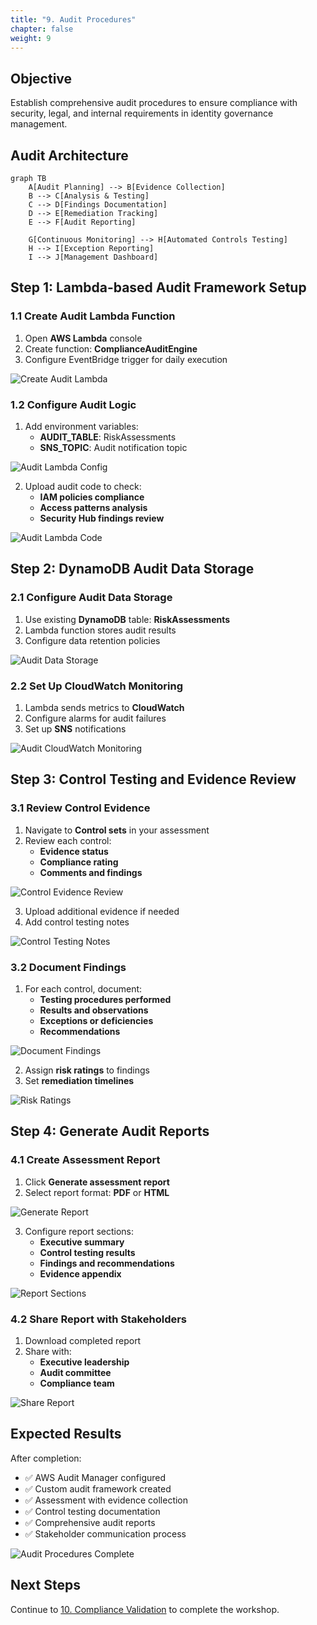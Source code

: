 ```yaml
---
title: "9. Audit Procedures"
chapter: false
weight: 9
---
```


## Objective

Establish comprehensive audit procedures to ensure compliance with security, legal, and internal requirements in identity governance management.

## Audit Architecture

```mermaid
graph TB
    A[Audit Planning] --> B[Evidence Collection]
    B --> C[Analysis & Testing]
    C --> D[Findings Documentation]
    D --> E[Remediation Tracking]
    E --> F[Audit Reporting]
    
    G[Continuous Monitoring] --> H[Automated Controls Testing]
    H --> I[Exception Reporting]
    I --> J[Management Dashboard]
```

## Step 1: Lambda-based Audit Framework Setup

### 1.1 Create Audit Lambda Function

1. Open **AWS Lambda** console
2. Create function: **ComplianceAuditEngine**
3. Configure EventBridge trigger for daily execution

![Create Audit Lambda](/images/9/create-audit-lambda.png?featherlight=false&width=90pc)

### 1.2 Configure Audit Logic

1. Add environment variables:
   - **AUDIT_TABLE**: RiskAssessments
   - **SNS_TOPIC**: Audit notification topic

![Audit Lambda Config](/images/9/audit-lambda-config.png?featherlight=false&width=90pc)

2. Upload audit code to check:
   - **IAM policies compliance**
   - **Access patterns analysis**
   - **Security Hub findings review**

![Audit Lambda Code](/images/9/audit-lambda-code.png?featherlight=false&width=90pc)

## Step 2: DynamoDB Audit Data Storage

### 2.1 Configure Audit Data Storage

1. Use existing **DynamoDB** table: **RiskAssessments**
2. Lambda function stores audit results
3. Configure data retention policies

![Audit Data Storage](/images/9/audit-data-storage.png?featherlight=false&width=90pc)

### 2.2 Set Up CloudWatch Monitoring

1. Lambda sends metrics to **CloudWatch**
2. Configure alarms for audit failures
3. Set up **SNS** notifications

![Audit CloudWatch Monitoring](/images/9/audit-cloudwatch-monitoring.png?featherlight=false&width=90pc)

## Step 3: Control Testing and Evidence Review

### 3.1 Review Control Evidence

1. Navigate to **Control sets** in your assessment
2. Review each control:
   - **Evidence status**
   - **Compliance rating**
   - **Comments and findings**

![Control Evidence Review](/images/9/control-evidence-review.png?featherlight=false&width=90pc)

3. Upload additional evidence if needed
4. Add control testing notes

![Control Testing Notes](/images/9/control-testing-notes.png?featherlight=false&width=90pc)

### 3.2 Document Findings

1. For each control, document:
   - **Testing procedures performed**
   - **Results and observations**
   - **Exceptions or deficiencies**
   - **Recommendations**

![Document Findings](/images/9/document-findings.png?featherlight=false&width=90pc)

2. Assign **risk ratings** to findings
3. Set **remediation timelines**

![Risk Ratings](/images/9/risk-ratings.png?featherlight=false&width=90pc)

## Step 4: Generate Audit Reports

### 4.1 Create Assessment Report

1. Click **Generate assessment report**
2. Select report format: **PDF** or **HTML**

![Generate Report](/images/9/generate-report.png?featherlight=false&width=90pc)

3. Configure report sections:
   - **Executive summary**
   - **Control testing results**
   - **Findings and recommendations**
   - **Evidence appendix**

![Report Sections](/images/9/report-sections.png?featherlight=false&width=90pc)

### 4.2 Share Report with Stakeholders

1. Download completed report
2. Share with:
   - **Executive leadership**
   - **Audit committee**
   - **Compliance team**

![Share Report](/images/9/share-report.png?featherlight=false&width=90pc)

## Expected Results

After completion:

- ✅ AWS Audit Manager configured
- ✅ Custom audit framework created
- ✅ Assessment with evidence collection
- ✅ Control testing documentation
- ✅ Comprehensive audit reports
- ✅ Stakeholder communication process

![Audit Procedures Complete](/images/9/audit-procedures-complete.png?featherlight=false&width=90pc)

## Next Steps

Continue to [10. Compliance Validation](../10-xac-thuc-tuan-thu) to complete the workshop.